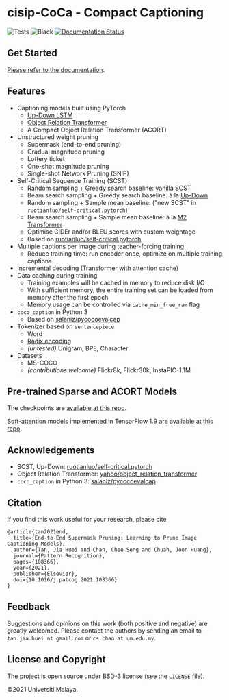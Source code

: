 # cisip-CoCa - Compact Captioning

![Tests](https://github.com/CISiPLab/cisip-CoCa/actions/workflows/tests.yml/badge.svg)
![Black](https://github.com/CISiPLab/cisip-CoCa/actions/workflows/black.yml/badge.svg)
[![Documentation Status](https://readthedocs.org/projects/cisip-coca/badge/?version=latest)](https://sparse-image-captioning.readthedocs.io/en/latest/?badge=latest)


## Get Started

[Please refer to the documentation](https://sparse-image-captioning.readthedocs.io/en/latest/).


## Features

* Captioning models built using PyTorch
    * [Up-Down LSTM](http://openaccess.thecvf.com/content_cvpr_2018/html/Anderson_Bottom-Up_and_Top-Down_CVPR_2018_paper.html)
    * [Object Relation Transformer](https://papers.nips.cc/paper/9293-image-captioning-transforming-objects-into-words.pdf)
    * A Compact Object Relation Transformer (ACORT)
* Unstructured weight pruning
    * Supermask (end-to-end pruning)
    * Gradual magnitude pruning
    * Lottery ticket
    * One-shot magnitude pruning
    * Single-shot Network Pruning (SNIP)
* Self-Critical Sequence Training (SCST)
    * Random sampling + Greedy search baseline: [vanilla SCST](https://openaccess.thecvf.com/content_cvpr_2017/html/Rennie_Self-Critical_Sequence_Training_CVPR_2017_paper.html)
    * Beam search sampling + Greedy search baseline: à la [Up-Down](http://openaccess.thecvf.com/content_cvpr_2018/html/Anderson_Bottom-Up_and_Top-Down_CVPR_2018_paper.html)
    * Random sampling + Sample mean baseline: ("new SCST" in `ruotianluo/self-critical.pytorch`)
    * Beam search sampling + Sample mean baseline: à la [M2 Transformer](http://openaccess.thecvf.com/content_CVPR_2020/html/Cornia_Meshed-Memory_Transformer_for_Image_Captioning_CVPR_2020_paper.html)
    * Optimise CIDEr and/or BLEU scores with custom weightage
    * Based on [ruotianluo/self-critical.pytorch](https://github.com/ruotianluo/self-critical.pytorch/tree/3.2)
* Multiple captions per image during teacher-forcing training
    * Reduce training time: run encoder once, optimize on multiple training captions
* Incremental decoding (Transformer with attention cache)
* Data caching during training
    * Training examples will be cached in memory to reduce disk I/O
    * With sufficient memory, the entire training set can be loaded from memory after the first epoch
    * Memory usage can be controlled via `cache_min_free_ram` flag
* `coco_caption` in Python 3
    * Based on [salaniz/pycocoevalcap](https://github.com/salaniz/pycocoevalcap/tree/ad63453cfab57a81a02b2949b17a91fab1c3df77)
* Tokenizer based on `sentencepiece`
    * Word
    * [Radix encoding](https://github.com/jiahuei/COMIC-Compact-Image-Captioning-with-Attention)
    * _(untested)_ Unigram, BPE, Character
* Datasets
    * MS-COCO
    * _(contributions welcome)_ Flickr8k, Flickr30k, InstaPIC-1.1M


## Pre-trained Sparse and ACORT Models

The checkpoints are [available at this repo](https://github.com/jiahuei/sparse-captioning-checkpoints).

Soft-attention models implemented in TensorFlow 1.9 are available at [this repo](https://github.com/jiahuei/tf-sparse-captioning).



## Acknowledgements

* SCST, Up-Down: [ruotianluo/self-critical.pytorch](https://github.com/ruotianluo/self-critical.pytorch/tree/3.2)
* Object Relation Transformer: [yahoo/object_relation_transformer](https://github.com/yahoo/object_relation_transformer)
* `coco_caption` in Python 3: [salaniz/pycocoevalcap](https://github.com/salaniz/pycocoevalcap/tree/ad63453cfab57a81a02b2949b17a91fab1c3df77)


## Citation

If you find this work useful for your research, please cite
```
@article{tan2021end,
  title={End-to-End Supermask Pruning: Learning to Prune Image Captioning Models},
  author={Tan, Jia Huei and Chan, Chee Seng and Chuah, Joon Huang},
  journal={Pattern Recognition},
  pages={108366},
  year={2021},
  publisher={Elsevier},
  doi={10.1016/j.patcog.2021.108366}
}
```

## Feedback
Suggestions and opinions on this work (both positive and negative) are greatly welcomed. Please contact the authors by sending an email to
`tan.jia.huei at gmail.com` or `cs.chan at um.edu.my`.

## License and Copyright
The project is open source under BSD-3 license (see the ``` LICENSE ``` file).

&#169;2021 Universiti Malaya.

